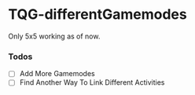 # TQG-differentGamemodes

Only 5x5 working as of now.

### Todos

- [ ] Add More Gamemodes
- [ ] Find Another Way To Link Different Activities
